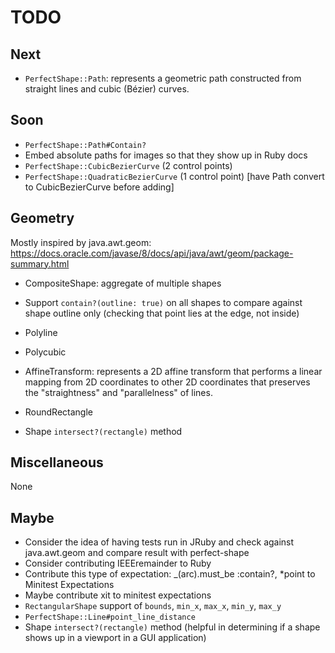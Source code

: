 # TODO

## Next

- `PerfectShape::Path`: represents a geometric path constructed from straight lines and cubic (Bézier) curves.

## Soon

- `PerfectShape::Path#Contain?`
- Embed absolute paths for images so that they show up in Ruby docs
- `PerfectShape::CubicBezierCurve` (2 control points)
- `PerfectShape::QuadraticBezierCurve` (1 control point) [have Path convert to CubicBezierCurve before adding]

## Geometry

Mostly inspired by java.awt.geom: https://docs.oracle.com/javase/8/docs/api/java/awt/geom/package-summary.html

- CompositeShape: aggregate of multiple shapes
- Support `contain?(outline: true)` on all shapes to compare against shape outline only (checking that point lies at the edge, not inside)
- Polyline
- Polycubic
- AffineTransform: represents a 2D affine transform that performs a linear mapping from 2D coordinates to other 2D coordinates that preserves the "straightness" and "parallelness" of lines.

- RoundRectangle
- Shape `intersect?(rectangle)` method

## Miscellaneous

None

## Maybe

- Consider the idea of having tests run in JRuby and check against java.awt.geom and compare result with perfect-shape
- Consider contributing IEEEremainder to Ruby
- Contribute this type of expectation: _(arc).must_be :contain?, *point to Minitest Expectations
- Maybe contribute xit to minitest expectations
- `RectangularShape` support of `bounds`, `min_x`, `max_x`, `min_y`, `max_y`
- `PerfectShape::Line#point_line_distance`
- Shape `intersect?(rectangle)` method (helpful in determining if a shape shows up in a viewport in a GUI application)
